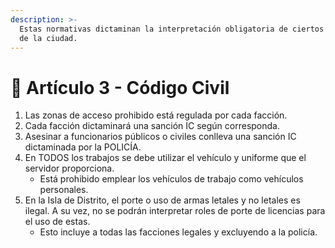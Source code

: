 ```yaml
---
description: >-
  Estas normativas dictaminan la interpretación obligatoria de ciertos aspectos
  de la ciudad.
---
```


# 📙 Artículo 3 - Código Civil

1. Las zonas de acceso prohibido está regulada por cada facción.
2. Cada facción dictaminará una sanción IC según corresponda.
3. Asesinar a funcionarios públicos o civiles conlleva una sanción IC dictaminada por la POLICÍA.
4. En TODOS los trabajos se debe utilizar el vehículo y uniforme que el servidor proporciona.
   * Está prohibido emplear los vehículos de trabajo como vehículos personales.
5. En la Isla de Distrito, el porte o uso de armas letales y no letales es ilegal. A su vez, no se podrán interpretar roles de porte de licencias para el uso de estas.
   * Esto incluye a todas las facciones legales y excluyendo a la policía.
